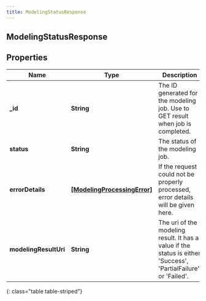 ```yaml
---
title: ModelingStatusResponse
---
```

## ModelingStatusResponse

## Properties

|Name | Type | Description | Notes|
|------------ | ------------- | ------------- | -------------|
| **_id** | **String** | The ID generated for the modeling job.  Use to GET result when job is completed. | [optional] |
| **status** | **String** | The status of the modeling job. | [optional] |
| **errorDetails** | [**[ModelingProcessingError]**](ModelingProcessingError.html) | If the request could not be properly processed, error details will be given here. | [optional] |
| **modelingResultUri** | **String** | The uri of the modeling result. It has a value if the status is either &#39;Success&#39;, &#39;PartialFailure&#39;, or &#39;Failed&#39;. | [optional] |
{: class="table table-striped"}


